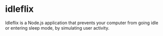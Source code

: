 # idleflix
Idleflix is a Node.js application that prevents your computer from going idle or entering sleep mode, by simulating user activity.
